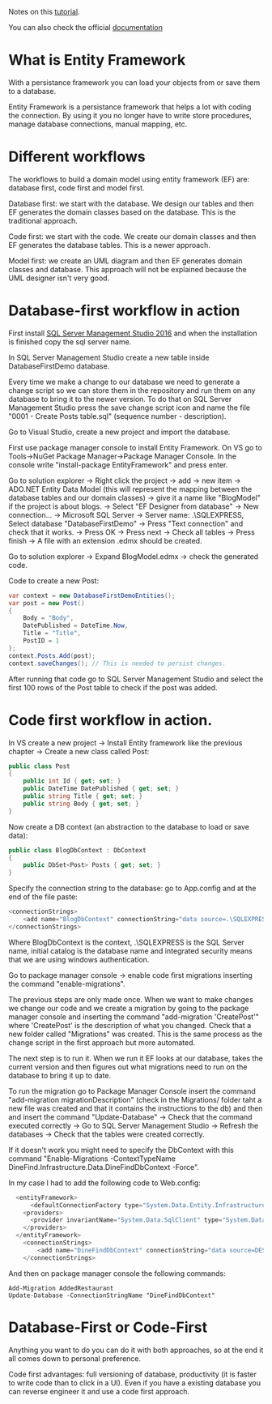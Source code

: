 Notes on this [tutorial](https://www.youtube.com/watch?v=ZX7_12fwQLU&ab_channel=ProgrammingwithMosh).

You can also check the official [documentation](https://learn.microsoft.com/en-us/aspnet/mvc/overview/getting-started/getting-started-with-ef-using-mvc/)

# What is Entity Framework

With a persistance framework you can load your objects from or save them to a database.

Entity Framework is a persistance framework that helps a lot with coding the connection. By using it you no longer have to write store procedures, manage database connections, manual mapping, etc.

# Different workflows

The workflows to build a domain model using entity framework (EF) are: database first, code first and model first.

Database first: we start with the database. We design our tables and then EF generates the domain classes based on the database. This is the traditional approach.

Code first: we start with the code. We create our domain classes and then EF generates the database tables. This is a newer approach.

Model first: we create an UML diagram and then EF generates domain classes and database. This approach will not be explained because the UML designer isn't very good.

# Database-first workflow in action

First install [SQL Server Management Studio 2016](https://sqlserverbuilds.blogspot.com/2018/01/sql-server-management-studio-ssms.html) and when the installation is finished copy the sql server name.

In SQL Server Management Studio create a new table inside DatabaseFirstDemo database.

Every time we make a change to our database we need to generate a change script so we can store them in the repository and run them on any database to bring it to the newer version. To do that on SQL Server Management Studio press the save change script icon and name the file "0001 - Create Posts table.sql" (sequence number - description).

Go to Visual Studio, create a new project and import the database.

First use package manager console to install Entity Framework. On VS go to Tools->NuGet Package Manager->Package Manager Console. In the console write "install-package EntityFramework" and press enter.

Go to solution explorer -> Right click the project -> add -> new item -> ADO.NET Entity Data Model (this will represent the mapping between the database tables and our domain classes) -> give it a name like "BlogModel" if the project is about blogs. -> Select "EF Designer from database" -> New connection... -> Microsoft SQL Server -> Server name: .\SQLEXPRESS, Select database "DatabaseFirstDemo" -> Press "Text connection" and check that it works. -> Press OK -> Press next -> Check all tables -> Press finish -> A file with an extension .edmx should be created.

Go to solution explorer -> Expand BlogModel.edmx -> check the generated code.

Code to create a new Post:
```c#
var context = new DatabaseFirstDemoEntities();
var post = new Post()
{
    Body = "Body",
    DatePublished = DateTime.Now,
    Title = "Title",
    PostID = 1
};
context.Posts.Add(post);
context.saveChanges(); // This is needed to persist changes.
```

After running that code go to SQL Server Management Studio and select the first 100 rows of the Post table to check if the post was added.

# Code first workflow in action.

In VS create a new project -> Install Entity framework like the previous chapter -> Create a new class called Post:

```c#
public class Post
{
    public int Id { get; set; }
    public DateTime DatePublished { get; set; }
    public string Title { get; set; }
    public string Body { get; set; }
}
```

Now create a DB context (an abstraction to the database to load or save data):

```c#
public class BlogDbContext : DbContext
{
    public DbSet<Post> Posts { get; set; }
}
```

Specify the connection string to the database: go to App.config and at the end of the file paste:

```c#
<connectionStrings>
    <add name="BlogDbContext" connectionString="data source=.\SQLEXPRESS; initial catalog=CodeFirstDemo; integrated security=SSPI" providerName="System.Data.SqlClient"/>
</connectionStrings>
```

Where BlogDbContext is the context, .\SQLEXPRESS is the SQL Server name, initial catalog is the database name and integrated security means that we are using windows authentication.

Go to package manager console -> enable code first migrations inserting the command "enable-migrations".

The previous steps are only made once. When we want to make changes we change our code and we create a migration by going to the package manager console and inserting the command "add-migration 'CreatePost'" where 'CreatePost' is the description of what you changed. Check that a new folder called "Migrations" was created. This is the same process as the change script in the first approach but more automated.

The next step is to run it. When we run it EF looks at our database, takes the current version and then figures out what migrations need to run on the database to bring it up to date.

To run the migration go to Package Manager Console insert the command "add-migration migrationDescription" (check in the Migrations/ folder taht a new file was created and that it contains the instructions to the db) and then and insert the command "Update-Database" -> Check that the command executed correctly -> Go to SQL Server Management Studio -> Refresh the databases -> Check that the tables were created correctly.

If it doesn't work you might need to specify the DbContext with this command "Enable-Migrations -ContextTypeName DineFind.Infrastructure.Data.DineFindDbContext -Force".

In my case I had to add the following code to Web.config:

```c#
  <entityFramework>
	  <defaultConnectionFactory type="System.Data.Entity.Infrastructure.LocalDbConnectionFactory, EntityFramework" />
    <providers>
      <provider invariantName="System.Data.SqlClient" type="System.Data.Entity.SqlServer.SqlProviderServices, EntityFramework.SqlServer" />
    </providers>
  </entityFramework>
    <connectionStrings>
	    <add name="DineFindDbContext" connectionString="data source=DESKTOP-1V8JL4R\SQLEXPRESS; initial catalog=DineFind; integrated security=SSPI" providerName="System.Data.SqlClient"/>
    </connectionStrings>
```

And then on package manager console the following commands:

```
Add-Migration AddedRestaurant
Update-Database -ConnectionStringName "DineFindDbContext"
```

# Database-First or Code-First

Anything you want to do you can do it with both approaches, so at the end it all comes down to personal preference.

Code first advantages: full versioning of database, productivity (it is faster to write code than to click in a UI). Even if you have a existing database you can reverse engineer it and use a code first approach.
